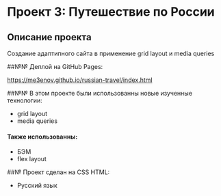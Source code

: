 # Проект 3: Путешествие по России
## Описание проекта
Создание адаптипного сайта в применение grid layout и media queries

##№№ Деплой на GitHub Pages:

https://me3enov.github.io/russian-travel/index.html

##№№ В этом проекте были использованны новые изученные технологии:

* grid layout
* media queries

#### Также использованны:

* БЭМ
* flex layout

##№ Проект сделан на CSS HTML:

* Русский язык